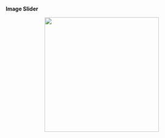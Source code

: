 **Image Slider**

<div align=center>
<img src="https://user-images.githubusercontent.com/94288727/210132472-673384ca-0985-4933-a776-0a854462caa6.png" alt="" style="height:300px;">
</div>
